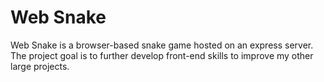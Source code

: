 # Web Snake
Web Snake is a browser-based snake game hosted on an express server. The project goal is to further develop front-end skills to improve my other large projects.
